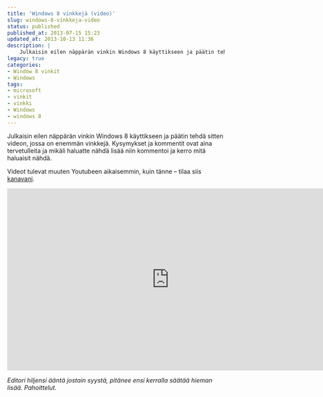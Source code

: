 ```yaml
---
title: 'Windows 8 vinkkejä (video)'
slug: windows-8-vinkkeja-video
status: published
published_at: 2013-07-15 15:23
updated_at: 2013-10-13 11:36
description: |
    Julkaisin eilen näppärän vinkin Windows 8 käyttikseen ja päätin tehdä sitten videon, jossa on enemmän vinkkejä. Kysymykset ja kommentit ovat aina tervetulleita ja mikäli haluatte nähdä lisää niin kommentoi ja kerro mitä haluaisit nähdä. Videot tulevat muuten Youtubeen aikaisemmin, kuin tänne – tilaa siis kanavani. Editori hiljensi ääntä jostain syystä, pitänee ensi kerralla säätää hieman… Jatka lukemista Windows 8 vinkkejä (video)
legacy: true
categories:
- Window 8 vinkit
- Windows
tags:
- microsoft
- vinkit
- vinkki
- Windows
- windows 8
---
```


<p>Julkaisin eilen näppärän vinkin Windows 8 käyttikseen ja päätin tehdä sitten videon, jossa on enemmän vinkkejä. Kysymykset ja kommentit ovat aina tervetulleita ja mikäli haluatte nähdä lisää niin kommentoi ja kerro mitä haluaisit nähdä.</p>
<p>Videot tulevat muuten Youtubeen aikaisemmin, kuin tänne &#8211; tilaa siis <a href="http://www.youtube.com/user/markokaartinen" target="_blank">kanavani</a>.</p>
<p><iframe loading="lazy" title="Windows 8 vinkkejä" width="750" height="422" src="https://www.youtube.com/embed/4zOSNDTMXD8?feature=oembed" frameborder="0" allow="accelerometer; autoplay; clipboard-write; encrypted-media; gyroscope; picture-in-picture" allowfullscreen></iframe></p>
<p><em>Editori hiljensi ääntä jostain syystä, pitänee ensi kerralla säätää hieman lisää. Pahoittelut.</em></p>